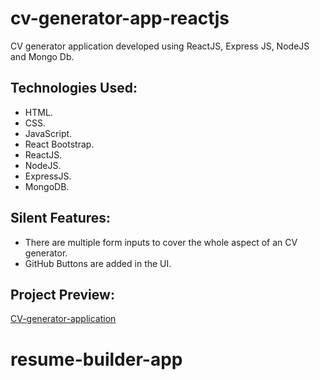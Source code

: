 # cv-generator-app-reactjs

CV generator application developed using ReactJS, Express JS,  NodeJS and Mongo Db.

## Technologies Used:

* HTML.
* CSS.
* JavaScript.
* React Bootstrap.
* ReactJS.
* NodeJS.
* ExpressJS.
* MongoDB.

## Silent Features:

* There are multiple form inputs to cover the whole aspect of an CV generator.
* GitHub Buttons are added in the UI.

## Project Preview:

[CV-generator-application](https://cv-generator-mern.herokuapp.com/)
# resume-builder-app
